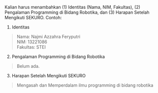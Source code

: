 Kalian harus menambahkan (1) Identitas (Nama, NIM, Fakultas), (2) Pengalaman Programming di Bidang Robotika, dan (3) Harapan Setelah Mengikuti SEKURO. Contoh:
1. Identitas
  > Nama: Najmi Azzahra Feryputri <br>
   NIM: 13221086 <br>
  Fakultas: STEI
  
2. Pengalaman Programming di Bidang Robotika<br>
  > Belum ada.
 
3. Harapan Setelah Mengikuti SEKURO<br>
  > Mengasah dan Memperdalam ilmu programming di bidang robotika

